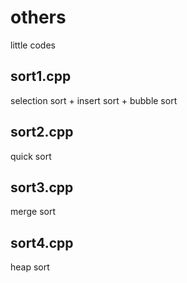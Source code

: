 # others
little codes

## sort1.cpp
selection sort + insert sort + bubble sort

## sort2.cpp
quick sort

## sort3.cpp
merge sort

## sort4.cpp
heap sort
